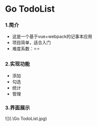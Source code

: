 # **Go TodoList**

### **1.简介**

- 这是一个基于vue+webpack的记事本应用
- 项目简单，适合入门
- 难度系数：⭐⭐

### 2.实现功能

- 添加
- 勾选
- 统计
- 管理

### 3.界面展示

![](.\Go TodoList.jpg)



